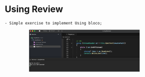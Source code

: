 # Using Review

    - Simple exercise to implement Using bloco;

<p align="center">
  <img src="./screenshots/example1.png" width="350" title="Console">
</p>
